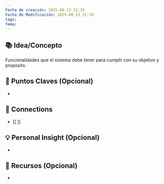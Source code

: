 ```yaml
---
Fecha de creación: 2025-08-13 22:39
Fecha de Modificación: 2025-08-13 22:39
tags: 
Tema:
---
```



## 📚 Idea/Concepto 

Funcionalidades que el sistema debe tener para cumplir con su objetivo y proposito.
## 📌 Puntos Claves (Opcional)
- 

## 🔗 Connections
- [[ ]]

## 💡 Personal Insight (Opcional)
- 
## 🧾 Recursos (Opcional)
- 